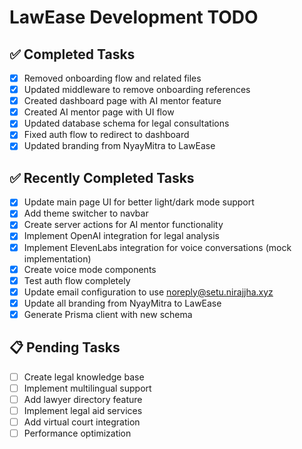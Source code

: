 # LawEase Development TODO

## ✅ Completed Tasks
- [x] Removed onboarding flow and related files
- [x] Updated middleware to remove onboarding references
- [x] Created dashboard page with AI mentor feature
- [x] Created AI mentor page with UI flow
- [x] Updated database schema for legal consultations
- [x] Fixed auth flow to redirect to dashboard
- [x] Updated branding from NyayMitra to LawEase

## ✅ Recently Completed Tasks
- [x] Update main page UI for better light/dark mode support
- [x] Add theme switcher to navbar
- [x] Create server actions for AI mentor functionality
- [x] Implement OpenAI integration for legal analysis
- [x] Implement ElevenLabs integration for voice conversations (mock implementation)
- [x] Create voice mode components
- [x] Test auth flow completely
- [x] Update email configuration to use noreply@setu.nirajjha.xyz
- [x] Update all branding from NyayMitra to LawEase
- [x] Generate Prisma client with new schema

## 📋 Pending Tasks
- [ ] Create legal knowledge base
- [ ] Implement multilingual support
- [ ] Add lawyer directory feature
- [ ] Implement legal aid services
- [ ] Add virtual court integration
- [ ] Performance optimization
